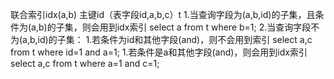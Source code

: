 联合索引idx(a,b) 主键id（表字段id,a,b,c）t
1.当查询字段为(a,b,id)的子集，且条件为(a,b)的子集，则会用到idx索引
select a from t where b=1;
2.当查询字段不为(a,b,id)的子集：
  1.若条件为id和其他字段(and)，则不会用到索引
    select a,c from t where id=1 and a=1;
  1.若条件是a和其他字段(and)，则会用到idx索引
    select a,c from t where a=1 and c=1;
